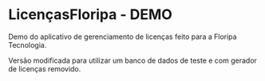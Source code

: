 # LicençasFloripa - DEMO
Demo do aplicativo de gerenciamento de licenças feito para a Floripa Tecnologia.

Versão modificada para utilizar um banco de dados de teste e com gerador de licenças removido.
